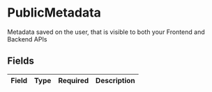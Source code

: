 # PublicMetadata

Metadata saved on the user, that is visible to both your Frontend and Backend APIs


## Fields

| Field       | Type        | Required    | Description |
| ----------- | ----------- | ----------- | ----------- |
